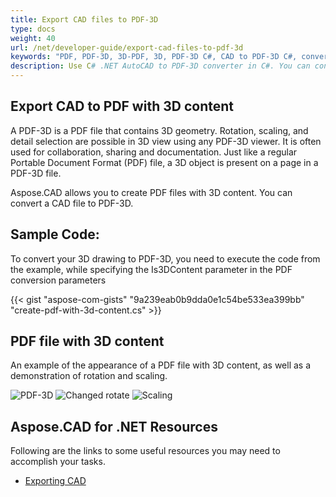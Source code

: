 ```yaml
---
title: Export CAD files to PDF-3D
type: docs
weight: 40
url: /net/developer-guide/export-cad-files-to-pdf-3d
keywords: "PDF, PDF-3D, 3D-PDF, 3D, PDF-3D C#, CAD to PDF-3D C#, convert AutoCAD, convert autocad to pdf-3d"
description: Use C# .NET AutoCAD to PDF-3D converter in C#. You can convert 3D model to PDF-3D in C# .NET as well.
---
```


## **Export CAD to PDF with 3D content**

A PDF-3D is a PDF file that contains 3D geometry. Rotation, scaling, and detail selection are possible in 3D view using any PDF-3D viewer. It is often used for collaboration, sharing and documentation. Just like a regular Portable Document Format (PDF) file, a 3D object is present on a page in a PDF-3D file.

Aspose.CAD allows you to create PDF files with 3D content. You can convert a CAD file to PDF-3D.

## **Sample Code:**

To convert your 3D drawing to PDF-3D, you need to execute the code from the example, while specifying the Is3DContent parameter in the PDF conversion parameters

{{< gist "aspose-com-gists" "9a239eab0b9dda0e1c54be533ea399bb" "create-pdf-with-3d-content.cs" >}}

## **PDF file with 3D content**

An example of the appearance of a PDF file with 3D content, as well as a demonstration of rotation and scaling.

![PDF-3D](/_assets/guide/pdf-3d/result.png)
![Changed rotate](/_assets/guide/pdf-3d/rotate.png)
![Scaling](/_assets/guide/pdf-3d/scaling.png)

## **Aspose.CAD for .NET Resources**

Following are the links to some useful resources you may need to accomplish your tasks.

- [Exporting CAD](/cad/net/exporting-cad/)